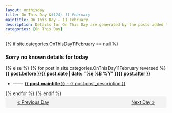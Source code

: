 ```yaml
---
layout: onthisday
title: On This Day &#124; 11 February
maintitle: On This Day — 11 February
description: Details for On This Day are generated by the posts added to the website so the content is subject to changes/updates over time.
categories: [On This Day]
---
```


{% if site.categories.OnThisDay11February == null %}
<h3>Sorry no known details for today</h3>
{% else %}
{% for post in site.categories.OnThisDay11February reversed %}
<strong>{{ post.before }}{{ post.date | date: "%e %B %Y" }}{{ post.after }}</strong>
<ul>
<li> ——: <a class="{{ post.class }}" href="{{ post.url }}"><strong>{{ post.maintitle }}</strong> - {{ post.post_description }}</a></li>
</ul>
{% endfor %}
{% endif %}
<br />
<div style="background-color: #f3f3f3; padding: 10px; border-radius: 5px; text-align: center; display: flex; justify-content: space-evenly;">
<a href="/onthisday/02/02-10">« Previous Day</a>
<span style="visibility:hidden;">[ Visit Leap Year February 29 ]</span>
<a href="/onthisday/02/02-12">Next Day »</a>
</div>
